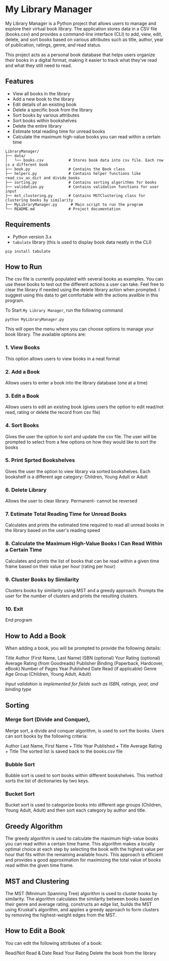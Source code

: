 # My Library Manager

My Library Manager is a Python project that allows users to manage and explore their virtual book library. The application stores data in a CSV file (books.csv) and provides a command-line interface (CLI) to add, view, edit, delete, and sort books based on various attributes such as title, author, year of publication, ratings, genre, and read status.

This project acts as a personal book database that helps users organize their books in a digital format, making it easier to track what they’ve read and what they still need to read.

## Features

- View all books in the library
- Add a new book to the library
- Edit details of an existing book
- Delete a specific book from the library
- Sort books by various attributes
- Sort books within bookshelves
- Delete the entire library
- Estimate total reading time for unread books
- Calculate the maximum high-value books you can read within a certain time

```{bash}
LibraryManager/
├── data/
│   └── books.csv           # Stores book data into csv file. Each row is a different book
├── book.py                 # Contains the Book class 
├── helpers.py              # Contains helper functions like read_csv_as_dict and divide_books
├── sorting.py              # Contains sorting algorithms for books
├── validation.py           # Contains validation functions for user input
├── mst_clustering.py       # Contains MSTClustering class for clustering books by similarity
├── MyLibraryManager.py      # Main script to run the program
└── README.md               # Project documentation

```

## Requirements

- Python version 3.x 
- `tabulate` library (this is used to display book data neatly in the CLI)

```{bash}
pip install tabulate
```

## How to Run

The csv file is currently populated with several books as examples. You can use these books to test out the different actions a user can take. Feel free to clear the library if needed using the delete library action when prompted. I suggest using this data to get comfortable with the actions availble in this program. 

To Start `My Library Manager`, run the following command

```{bash}
python MyLibraryManager.py 
```

This will open the menu where you can choose options to manage your book library. The available options are:

### 1. View Books

This option allows users to view books in a neat format

### 2. Add a Book

Allows users to enter a book into the library database (one at a time)

### 3. Edit a Book

Allows users to edit an existing book (gives users the option to edit read/not read, rating or delete the record from csv file)

### 4. Sort Books

Gives the user the option to sort and update the csv file. The user will be prompted to select from a few options on how they would like to sort the books

### 5. Print Sprted Bookshelves

Gives the user the option to view library via sorted bookshelves. Each bookshelf is a different age category: Children, Young Adult or Adult

### 6. Delete Library

Allows the user to clear library. Permanent- cannot be reversed

### 7. Estimate Total Reading Time for Unread Books
Calculates and prints the estimated time required to read all unread books in the library based on the user's reading speed

### 8. Calculate the Maximum High-Value Books I Can Read Within a Certain Time
Calculates and prints the list of books that can be read within a given time frame based on their value per hour (rating per hour)

### 9. Cluster Books by Similarity
Clusters books by similarity using MST and a greedy approach. Prompts the user for the number of clusters and prints the resulting clusters.

### 10. Exit

End program

## How to Add a Book

When adding a book, you will be prompted to provide the following details:

Title
Author (First Name, Last Name)
ISBN (optional)
Your Rating (optional)
Average Rating (from Goodreads)
Publisher
Binding (Paperback, Hardcover, eBook)
Number of Pages
Year Published
Date Read (if applicable)
Genre
Age Group (Children, Young Adult, Adult)

*Input validation is implemented for fields such as ISBN, ratings, year, and binding type*

## Sorting

### Merge Sort (Divide and Conquer), 
Merge sort, a divide and conquer algorithm, is used to sort the books. Users can sort books by the following criteria:

Author Last Name, First Name + Title
Year Published + Title
Average Rating + Title
The sorted list is saved back to the books.csv file

### Bubble Sort
Bubble sort is used to sort books within different bookshelves. This method sorts the list of dictionaries by two keys.


### Bucket Sort
Bucket sort is used to categorize books into different age groups (Children, Young Adult, Adult) and then sort each category by author and title.

## Greedy Algorithm

The greedy algorithm is used to calculate the maximum high-value books you can read within a certain time frame. This algorithm makes a locally optimal choice at each step by selecting the book with the highest value per hour that fits within the remaining available hours. This approach is efficient and provides a good approximation for maximizing the total value of books read within the given time frame.

## MST and Clustering

The MST (Minimum Spanning Tree) algorithm is used to cluster books by similarity. The algorithm calculates the similarity between books based on their genre and average rating, constructs an edge list, builds the MST using Kruskal's algorithm, and applies a greedy approach to form clusters by removing the highest-weight edges from the MST.


## How to Edit a Book
You can edit the following attributes of a book:

Read/Not Read & Date Read
Your Rating
Delete the book from the library
